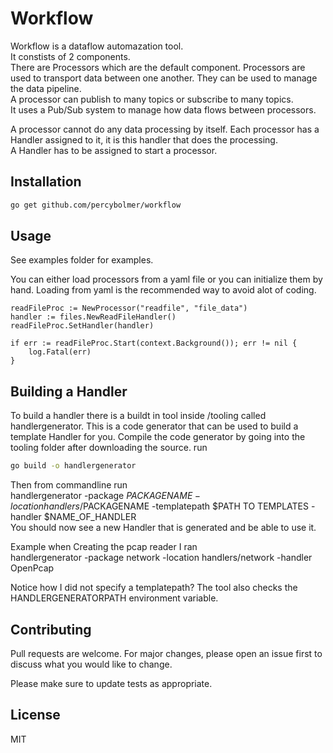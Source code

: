 # Workflow

Workflow is a dataflow automazation tool.  
It constists of 2 components.  
There are Processors which are the default component. Processors are used to transport data between 
one another. They can be used to manage the data pipeline.  
A processor can publish to many topics or subscribe to many topics.  
It uses a Pub/Sub system to manage how data flows between processors.  

A processor cannot do any data processing by itself. Each processor has a Handler assigned to it, it is this handler that does the processing.  
A Handler has to be assigned to start a processor.

## Installation

```bash
go get github.com/percybolmer/workflow
```

## Usage
See examples folder for examples.


You can either load processors from a yaml file or you can initialize them by hand. Loading from yaml is the recommended way to avoid alot of coding.  


```golang
readFileProc := NewProcessor("readfile", "file_data")
handler := files.NewReadFileHandler()
readFileProc.SetHandler(handler)

if err := readFileProc.Start(context.Background()); err != nil {
	log.Fatal(err)
}
```

## Building a Handler
To build a handler there is a buildt in tool inside /tooling called handlergenerator. 
This is a code generator that can be used to build a template Handler for you.
Compile the code generator by going into the tooling folder after downloading the source.
run 
```bash
go build -o handlergenerator
```

Then from commandline run   
handlergenerator -package $PACKAGENAME -location handlers/$PACKAGENAME -templatepath $PATH TO TEMPLATES -handler $NAME_OF_HANDLER  
You should now see a new Handler that is generated and be able to use it. 


Example when Creating the pcap reader I ran  
handlergenerator -package network -location handlers/network -handler OpenPcap  

Notice how I did not specify a templatepath? The tool also checks the HANDLERGENERATORPATH environment variable.


## Contributing
Pull requests are welcome. For major changes, please open an issue first to discuss what you would like to change.

Please make sure to update tests as appropriate.

## License
MIT